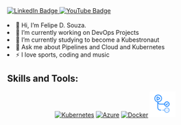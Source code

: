 <div id="badges">
  <a href="https://www.linkedin.com/in/felipe-d-souza-171345265">
    <img src="https://img.shields.io/badge/LinkedIn-blue?style=for-the-badge&logo=linkedin&logoColor=white" alt="LinkedIn Badge"/>
  </a>
  <a href="https://www.youtube.com/channel/UCoBtLeFHDpG6YTkAhQ974gA">
    <img src="https://img.shields.io/badge/YouTube-red?style=for-the-badge&logo=youtube&logoColor=white" alt="YouTube Badge"/>
  </a>
</div>
</br>
<li>👋 Hi, I’m Felipe D. Souza.</li>
<li>🔭 I’m currently working on DevOps Projects</li>
<li>🌱 I’m currently studying to become a Kubestronaut</li>
<li>💬 Ask me about Pipelines and Cloud and Kubernetes</li>
<li>⚡ I love sports, coding and music</li>

## Skills and Tools: <div>
<p align="center">
  <a href="https://kubernetes.io/" target="_blank" rel="noreferrer"> <img src="https://upload.wikimedia.org/wikipedia/commons/3/39/Kubernetes_logo_without_workmark.svg" title="Kubernetes" alt="Kubernetes" width="60" height="60"/></a> 
  <a href="https://azure.microsoft.com/" target="_blank" rel="noreferrer"> <img src="https://encrypted-tbn0.gstatic.com/images?q=tbn:ANd9GcSLDJHCPEwjND1n8zRkZij43mASb-r5NFAh5A&s" title="Azure" alt="Azure" width="60" height="60"/></a> 
  <a href="https://www.docker.com/" target="_blank" rel="noreferrer"> <img src="" title="Docker" alt="Docker" width="60" height="60"/></a>
  <a href="https://github.com/features/actions" target="_blank" rel="noreferrer"> <img src="https://raw.githubusercontent.com/github/explore/2c7e603b797535e5ad8b4beb575ab3b7354666e1/topics/actions/actions.png" title="GitHub Actions" alt="GitHub Actions" width="60" height="60"/></a>
</p>

